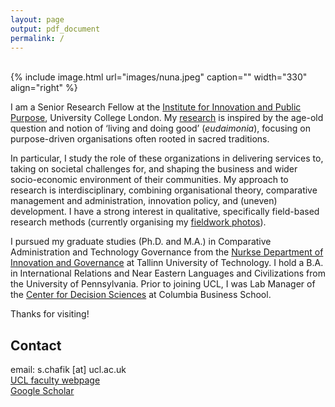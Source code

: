 ```yaml
---
layout: page
output: pdf_document
permalink: /
---
```

<br />
{% include image.html url="images/nuna.jpeg" caption="" width="330" align="right" %}

I am a Senior Research Fellow at the [Institute for Innovation and Public Purpose], University College London. My [research] is inspired by the age-old question and notion of ‘living and doing good’ (*eudaimonia*), focusing on purpose-driven organisations often rooted in sacred traditions. 

In particular, I study the role of these organizations in delivering services to, taking on societal challenges for, and shaping the business and wider socio-economic environment of their communities. My approach to research is interdisciplinary, combining organisational theory, comparative management and administration, innovation policy, and (uneven) development. I have a strong interest in qualitative, specifically field-based research methods (currently organising my [fieldwork photos]). 

I pursued my graduate studies (Ph.D. and M.A.) in Comparative Administration and Technology Governance from the [Nurkse Department of Innovation and Governance] at Tallinn University of Technology. I hold a B.A. in International Relations and Near Eastern Languages and Civilizations from the University of Pennsylvania. Prior to joining UCL, I was Lab Manager of the [Center for Decision Sciences] at Columbia Business School. 

Thanks for visiting!

## Contact

email: s.chafik [at] ucl.ac.uk <br>
[UCL faculty webpage] <br>
[Google Scholar] 

[Institute for Innovation and Public Purpose]: https://www.ucl.ac.uk/bartlett/public-purpose/ucl-institute-innovation-and-public-purpose
[Nurkse Department of Innovation and Governance]: https://taltech.ee/en/nurkse
[Center for Decision Sciences]: https://business.columbia.edu/cds
[research]: https://schafik.github.io/research/
[here]: https://schafik.github.io/f/SalahChafik_CV.pdf
[fieldwork photos]: https://schafik.github.io/fieldwork/
[UCL faculty webpage]: https://www.ucl.ac.uk/bartlett/public-purpose/salah-chafik
[Google Scholar]: https://scholar.google.com/citations?hl=en&user=hoNMx7wAAAAJ
